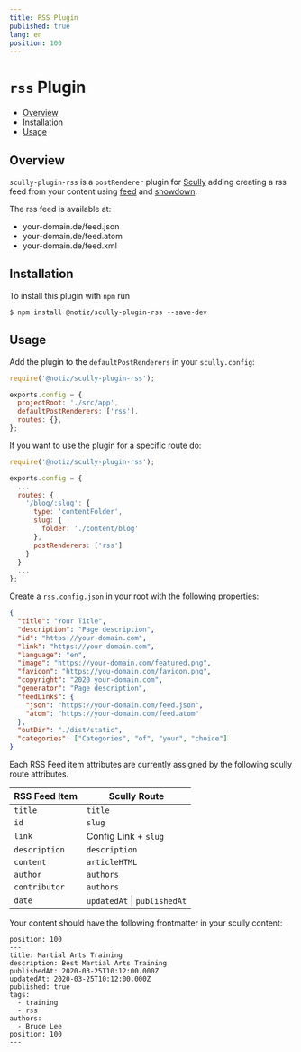 ```yaml
---
title: RSS Plugin
published: true
lang: en
position: 100
---
```


# `rss` Plugin <!-- omit in toc -->

<div class="docs-link_table">
  <a class="homepage" href="https://github.com/notiz-dev/scully-plugins"></a>
  <a class="repository" href="https://github.com/notiz-dev/scully-plugins/tree/master/plugins/rss"></a>
</div>

<div class="docs-toc"></div>

- [Overview](#overview)
- [Installation](#installation)
- [Usage](#usage)

## Overview

`scully-plugin-rss` is a `postRenderer` plugin for [Scully](http://scully.io/) adding creating a rss feed from your content using [feed](https://github.com/jpmonette/feed) and [showdown](https://github.com/showdownjs/showdown).

The rss feed is available at:

- your-domain.de/feed.json
- your-domain.de/feed.atom
- your-domain.de/feed.xml

## Installation

To install this plugin with `npm` run

```
$ npm install @notiz/scully-plugin-rss --save-dev
```

## Usage

Add the plugin to the `defaultPostRenderers` in your `scully.config`:

```js
require('@notiz/scully-plugin-rss');

exports.config = {
  projectRoot: './src/app',
  defaultPostRenderers: ['rss'],
  routes: {},
};
```

If you want to use the plugin for a specific route do:

```js
require('@notiz/scully-plugin-rss');

exports.config = {
  ...
  routes: {
    '/blog/:slug': {
      type: 'contentFolder',
      slug: {
        folder: './content/blog'
      },
      postRenderers: ['rss']
    }
  }
  ...
};
```

Create a `rss.config.json` in your root with the following properties:

```json
{
  "title": "Your Title",
  "description": "Page description",
  "id": "https://your-domain.com",
  "link": "https://your-domain.com",
  "language": "en",
  "image": "https://your-domain.com/featured.png",
  "favicon": "https://you-domain.com/favicon.png",
  "copyright": "2020 your-domain.com",
  "generator": "Page description",
  "feedLinks": {
    "json": "https://your-domain.com/feed.json",
    "atom": "https://your-domain.com/feed.atom"
  },
  "outDir": "./dist/static",
  "categories": ["Categories", "of", "your", "choice"]
}
```

Each RSS Feed item attributes are currently assigned by the following scully route attributes.

| RSS Feed Item | Scully Route                 |
| ------------- | ---------------------------- |
| `title`       | `title`                      |
| `id`          | `slug`                       |
| `link`        | Config Link + `slug`         |
| `description` | `description`                |
| `content`     | `articleHTML`                |
| `author`      | `authors`                    |
| `contributor` | `authors`                    |
| `date`        | `updatedAt` \| `publishedAt` |

Your content should have the following frontmatter in your scully content:

```
position: 100
---
title: Martial Arts Training
description: Best Martial Arts Training
publishedAt: 2020-03-25T10:12:00.000Z
updatedAt: 2020-03-25T10:12:00.000Z
published: true
tags:
  - training
  - rss
authors:
  - Bruce Lee
position: 100
---
```
